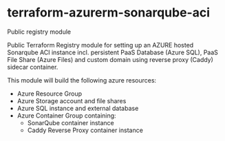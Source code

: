 # terraform-azurerm-sonarqube-aci
Public registry module

Public Terraform Registry module for setting up an AZURE hosted Sonarqube ACI instance incl. persistent PaaS Database (Azure SQL), PaaS File Share (Azure Files) and custom domain using reverse proxy (Caddy) sidecar container.

This module will build the following azure resources:

- Azure Resource Group
- Azure Storage account and file shares
- Azure SQL instance and external database
- Azure Container Group containing:
  - SonarQube container instance
  - Caddy Reverse Proxy container instance
